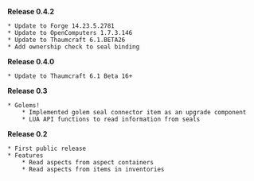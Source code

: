 **Release 0.4.2**

    * Update to Forge 14.23.5.2781
    * Update to OpenComputers 1.7.3.146
    * Update to Thaumcraft 6.1.BETA26
    * Add ownership check to seal binding

**Release 0.4.0**

    * Update to Thaumcraft 6.1 Beta 16+

**Release 0.3**

    * Golems!
        * Implemented golem seal connector item as an upgrade component
        * LUA API functions to read information from seals

**Release 0.2**

    * First public release
    * Features
        * Read aspects from aspect containers
        * Read aspects from items in inventories